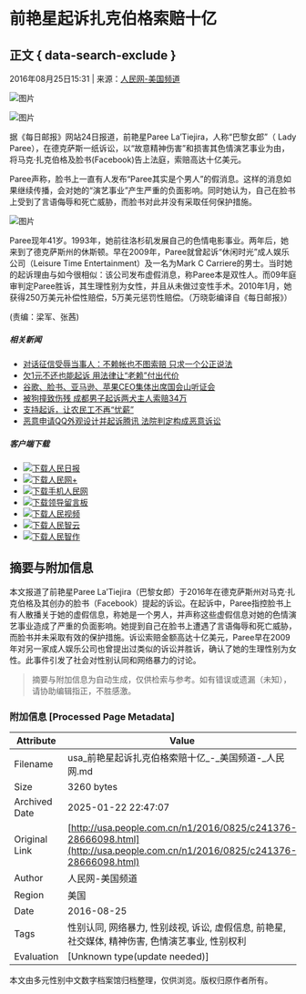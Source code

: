 # 前艳星起诉扎克伯格索赔十亿

## 正文 { data-search-exclude }


2016年08月25日15:31 | 来源：[人民网-美国频道](http://usa.people.com.cn/)

![图片](/img/2020wbc/imgs/icon_type.png)

![图片](/NMediaFile/2016/0825/MAIN201608251532000257456592375.jpg)

据《每日邮报》网站24日报道，前艳星Paree La’Tiejira，人称“巴黎女郎”（ Lady Paree），在德克萨斯一纸诉讼，以“故意精神伤害”和损害其色情演艺事业为由，将马克·扎克伯格及脸书(Facebook)告上法庭，索赔高达十亿美元。

Paree声称，脸书上一直有人发布“Paree其实是个男人”的假消息。这样的消息如果继续传播，会对她的“演艺事业”产生严重的负面影响。同时她认为，自己在脸书上受到了言语侮辱和死亡威胁，而脸书对此并没有采取任何保护措施。

![图片](/NMediaFile/2016/0825/MAIN201608251532000452933468736.jpg)

Paree现年41岁。1993年，她前往洛杉矶发展自己的色情电影事业。两年后，她来到了德克萨斯州的休斯顿。早在2009年，Paree就曾起诉“休闲时光”成人娱乐公司（Leisure Time Entertainment）及一名为Mark C Carriere的男士。当时她的起诉理由与如今很相似：该公司发布虚假消息，称Paree本是双性人。而09年庭审判定Paree胜诉，其生理性别为女性，并且从未做过变性手术。2010年1月，她获得250万美元补偿性赔偿，5万美元惩罚性赔偿。（万晓彰编译自《每日邮报》）

(责编：梁军、张茜)

##### 相关新闻

-   [对话征信受辱当事人：不赖帐也不图索赔 只求一个公正说法](http://sc.people.com.cn/n2/2021/0527/c345167-34747538.html)
-   [欠1元不还也能起诉 用法律让“老赖”付出代价](http://sh.people.com.cn/n2/2021/0112/c176737-34524668.html)
-   [谷歌、脸书、亚马逊、苹果CEO集体出席国会山听证会](http://world.people.com.cn/n1/2020/0730/c1002-31804110.html)
-   [被狗撞致伤残 成都男子起诉两犬主人索赔34万](http://sc.people.com.cn/n2/2020/0611/c379471-34078136.html)
-   [支持起诉，让农民工不再“忧薪”](http://gx.people.com.cn/n2/2020/0520/c229247-34029658.html)
-   [恶意申请QQ外观设计并起诉腾讯 法院判定构成恶意诉讼](http://ip.people.com.cn/n1/2020/0423/c136655-31685105.html)

##### 客户端下载

-   [![下载](/img/2020wbc/imgs/icon_download_rmrb.png)人民日报](http://www.people.com.cn/GB/123231/365206/index.html)
-   [![下载](/img/2020wbc/imgs/icon_download_rmwj1.png)人民网+](http://www.people.cn/app/download.html)
-   [![下载](/img/2020wbc/imgs/icon_download_rmw.png)手机人民网](http://www.people.com.cn/GB/123231/365208/index.html)
-   [![下载](/img/2020wbc/imgs/icon_download_ly.png)领导留言板](http://leaders.people.com.cn/GB/178291/407226/index.html)
-   [![下载](/img/2020wbc/imgs/icon_download_video.png)人民视频](http://5g.people.cn/rmspdown/)
-   [![下载](/img/2020wbc/imgs/icon_download_zy.png)人民智云](http://www.people.com.cn/rmzy/download.html)
-   [![下载](/img/2020wbc/imgs/icon_download_zz.png)人民智作](http://coo.people.cn/)
<!-- tcd_original_link http://usa.people.com.cn/n1/2016/0825/c241376-28666098.html -->


## 摘要与附加信息

<!-- tcd_abstract -->
本文报道了前艳星Paree La’Tiejira（巴黎女郎）于2016年在德克萨斯州对马克·扎克伯格及其创办的脸书（Facebook）提起的诉讼。在起诉中，Paree指控脸书上有人散播关于她的虚假信息，称她是一个男人，并声称这些虚假信息对她的色情演艺事业造成了严重的负面影响。她提到自己在脸书上遭遇了言语侮辱和死亡威胁，而脸书并未采取有效的保护措施。诉讼索赔金额高达十亿美元，Paree早在2009年对另一家成人娱乐公司也曾提出过类似的诉讼并胜诉，确认了她的生理性别为女性。此事件引发了社会对性别认同和网络暴力的讨论。
<!-- tcd_abstract_end -->

> 摘要与附加信息为自动生成，仅供检索与参考。如有错误或遗漏（未知），请协助编辑指正，不胜感激。

### 附加信息 [Processed Page Metadata]

| Attribute       | Value                                  |
|-----------------|----------------------------------------|
| Filename        | usa_前艳星起诉扎克伯格索赔十亿_-_美国频道-_人民网.md                             |
| Size            | 3260 bytes                           |
| Archived Date   | 2025-01-22 22:47:07                             |
| Original Link   | [http://usa.people.com.cn/n1/2016/0825/c241376-28666098.html](http://usa.people.com.cn/n1/2016/0825/c241376-28666098.html)                       |
| Author          | 人民网-美国频道                               |
| Region          | 美国                               |
| Date            | 2016-08-25                                 |
| Tags            | 性别认同, 网络暴力, 性别歧视, 诉讼, 虚假信息, 前艳星, 社交媒体, 精神伤害, 色情演艺事业, 性别权利                                 |
| Evaluation            | [Unknown type(update needed)]                                 |
<!-- tcd_table_end -->

本文由多元性别中文数字档案馆归档整理，仅供浏览。版权归原作者所有。
